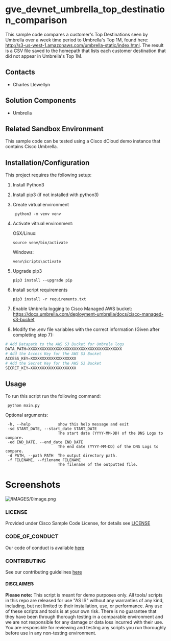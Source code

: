 # gve_devnet_umbrella_top_destination_comparison
This sample code compares a customer's Top Destinations seen by Umbrella over a week time period to Umbrella's Top 1M, found here: http://s3-us-west-1.amazonaws.com/umbrella-static/index.html. The result is a CSV file saved to the homepath that lists each customer destination that did not appear in Umbrella's Top 1M. 

## Contacts
* Charles Llewellyn

## Solution Components
* Umbrella

## Related Sandbox Environment
This sample code can be tested using a Cisco dCloud demo instance that contains Cisco Umbrella. 

## Installation/Configuration
This project requires the following setup: 
1. Install Python3
2. Install pip3 (if not installed with python3)
3. Create virtual environment

   ``` python3 -m venv venv```
   
4. Activate vitrual environment:

   OSX/Linux:
      
      ```source venv/bin/activate```
      
   Windows:
      
      ```venv\Scripts\activate```
  
5. Upgrade pip3

    ```pip3 install --upgrade pip```
  
6. Install script requirements

    ```pip3 install -r requirements.txt```
 
7. Enable Umbrella logging to Cisco Managed AWS bucket: https://docs.umbrella.com/deployment-umbrella/docs/cisco-managed-s3-bucket
8. Modify the .env file variables with the correct information (Given after completing step 7):

```python
# Add Datapath to the AWS S3 Bucket for Umbrela logs
DATA_PATH=XXXXXXXXXXXXXXXXXXXXXXXXXXXXXXXXXXXXXXXXX
# Add the Access Key for the AWS S3 Bucket
ACCESS_KEY=XXXXXXXXXXXXXXXXXXXX
# Add the Secret Key for the AWS S3 Bucket
SECRET_KEY=XXXXXXXXXXXXXXXXXXXX

```


## Usage
To run this script run the following command:

   ``` python main.py```

Optional arguments:

     -h, --help            show this help message and exit
     -sd START_DATE, --start_date START_DATE
                           The start date (YYYY-MM-DD) of the DNS Logs to compare.
     -ed END_DATE, --end_date END_DATE
                           The end date (YYYY-MM-DD) of the DNS Logs to compare.
     -d PATH, --path PATH  The output directory path.
     -f FILENAME, --filename FILENAME
                           The filename of the outputted file.
   



# Screenshots

![/IMAGES/0image.png](/IMAGES/0image.png)

### LICENSE

Provided under Cisco Sample Code License, for details see [LICENSE](LICENSE.md)

### CODE_OF_CONDUCT

Our code of conduct is available [here](CODE_OF_CONDUCT.md)

### CONTRIBUTING

See our contributing guidelines [here](CONTRIBUTING.md)

#### DISCLAIMER:
<b>Please note:</b> This script is meant for demo purposes only. All tools/ scripts in this repo are released for use "AS IS" without any warranties of any kind, including, but not limited to their installation, use, or performance. Any use of these scripts and tools is at your own risk. There is no guarantee that they have been through thorough testing in a comparable environment and we are not responsible for any damage or data loss incurred with their use.
You are responsible for reviewing and testing any scripts you run thoroughly before use in any non-testing environment.
